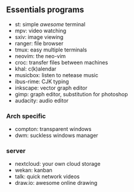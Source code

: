 
## Essentials programs

- st:        simple *awesome* terminal
- mpv:       video watching
- sxiv:      image viewing
- ranger:    file browser
- tmux:      easy multiple terminals
- neovim:    the neo-vim
- croc:      transfer files between machines
- khal:      c(k)alendar
- musicbox:  listen to netease music
- ibus-rime: CJK typing
- inkscape:  vector graph editor
- gimp:      graph editor, substitution for photoshop
- audacity:  audio editor

### Arch specific

- compton: transparent windows
- dwm: suckless windows manager

### server

- nextcloud: your own cloud storage
- wekan:     kanban
- talk:      quick network videos
- draw.io:   awesome online drawing
